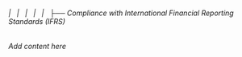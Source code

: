 ###### |   |   |   |   |   ├── Compliance with International Financial Reporting Standards (IFRS)

*Add content here*